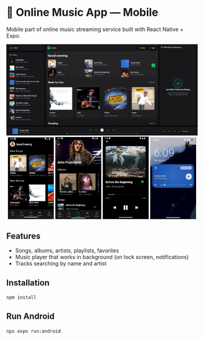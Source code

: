 # 🎵 Online Music App — Mobile
Mobile part of online music streaming service built with React Native + Expo.

<img src="readme/desktop.png"/>
<div align="middle">
  <img src="readme/mobile-home.png" width="24%"/>
  <img src="readme/mobile-artist.png" width="24%"/>
  <img src="readme/mobile-player.png" width="24%"/>
  <img src="readme/mobile-lockscreen.png" width="24%"/>
</div>

## Features
* Songs, albums, artists, playlists, favorites
* Music player that works in background (on lock screen, notifications)
* Tracks searching by name and artist

## Installation

```bash
npm install
```

## Run Android

```bash
npx expo run:android
```